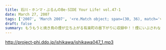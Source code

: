 ```yaml
---
title: 石川・ホンマ・ぶるんのBe-SIDE Your Life! vol.47-1
date: March 27, 2007
tags: ['2007', 'March 2007', '<re.Match object; span=(30, 36), match='vol.47'>']
draft: false
summary: もうもうと焼き鳥の煙が立ち上がる有楽町の昼下がりに収録中！！煙にいぶされながら、今日は「お昼」にスタジオイン！それでも、テンションは「深夜」な御三組です。パリーグも開幕し、野球ニートの活動は俄然活発化するばかりであります〜〜。NAMAE
---
```


http://project-phi.ddo.jp/ishikawa/ishikawa047_1.mp3
